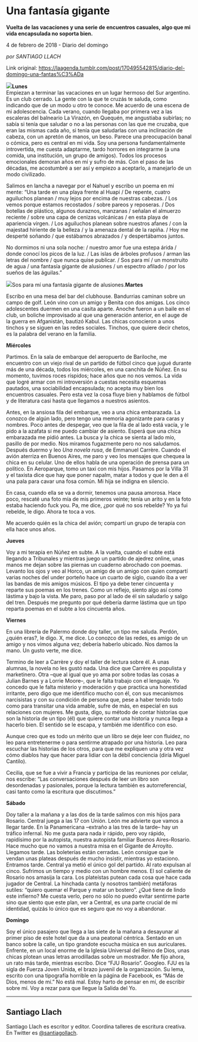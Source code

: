 # Una fantasía gigante

**Vuelta de las vacaciones y una serie de encuentros casuales, algo que mi vida encapsulada no soporta bien.**

4 de febrero de 2018 - Diario del domingo

_por SANTIAGO LLACH_

Link original: https://laagenda.tumblr.com/post/170495542815/diario-del-domingo-una-fantas%C3%ADa

![](https://64.media.tumblr.com/f328efec6d527aa88dd7531389117d5f/tumblr_inline_p7spfmV6Yq1t6q87u_500.jpg)**Lunes**  
Empiezan a terminar las vacaciones en un lugar hermoso del Sur argentino. Es un club cerrado. La gente con la que te cruzás te saluda, como indicando que de un modo u otro te conoce. Me acuerdo de una escena de mi adolescencia. Cada verano, cuando llegaba por primera vez a las escaleras del balneario La Virazón, en Quequén, me angustiaba subirlas; no sabía si tenía que saludar o no a las personas con las que me cruzaba, que eran las mismas cada año, si tenía que saludarlas con una inclinación de cabeza, con un apretón de manos, un beso. Parece una preocupación banal o cómica, pero es central en mi vida. Soy una persona fundamentalmente introvertida, me cuesta adaptarme, tardo horrores en integrarme (a una comida, una institución, un grupo de amigos). Todos los procesos emocionales demoran años en mí y sufro de más. Con el paso de las décadas, me acostumbré a ser así y empiezo a aceptarlo, a manejarlo de un modo civilizado.

Salimos en lancha a navegar por el Nahuel y escribo un poema en mi mente: “Una tarde en una playa frente al Huapi / De repente, cuatro aguiluchos planean / muy lejos por encima de nuestras cabezas. / Los vemos porque estamos recostados / sobre pareos y reposeras. / Dos botellas de plástico, algunos duraznos, manzanas  / señalan el almuerzo reciente / sobre una capa de cenizas volcánicas / en esta playa de apariencia virgen. / Los aguiluchos planean sobre nuestros afanes / con la majestad hiriente de la belleza / y la amenaza dental de la rapiña. / Hoy me desperté soñando / que estábamos abrazados / y despertábamos juntos.

No dormimos ni una sola noche: / nuestro amor fue una estepa árida / donde conocí los picos de la luz. / Las islas de árboles profusos / arman las letras del nombre / que nunca quise publicar. / Sos para mí / un monstruito de agua / una fantasía gigante de alusiones / un espectro afilado / por los sueños de las águilas.”

![](https://64.media.tumblr.com/f328efec6d527aa88dd7531389117d5f/tumblr_inline_p7spfmV6Yq1t6q87u_500.jpg)Sos para mí una fantasía gigante de alusiones.**Martes**

Escribo en una mesa del bar del clubhouse. Bandurrias caminan sobre un campo de golf. León vino con un amigo y Benita con dos amigas. Los cinco adolescentes duermen en una casita aparte. Anoche fueron a un baile en el club, un boliche improvisado al que una generación anterior, en el auge de la guerra en Afganistán, bautizó Kabul. Las chicas conocieron a unos tinchos y se siguen en las redes sociales. Tinchos, que quiere decir chetos, es la palabra del verano en la familia.

**Miércoles**

Partimos. En la sala de embarque del aeropuerto de Bariloche, me encuentro con un viejo rival de un partido de fútbol cinco que jugué durante más de una década, todos los miércoles, en una canchita de Núñez. En su momento, tuvimos roces ríspidos; hace años que no nos vemos. La vida que logré armar con mi introversión a cuestas necesita esquemas pautados, una sociabilidad encapsulada; no acepta muy bien los encuentros casuales. Pero esta vez la cosa fluye bien y hablamos de fútbol y de literatura casi hasta que llegamos a nuestros asientos. 

Antes, en la ansiosa fila del embarque, veo a una chica embarazada. La conozco de algún lado, pero tengo una memoria agonizante para caras y nombres. Poco antes de despegar, veo que la fila de al lado está vacía, y le pido a la azafata si me puedo cambiar de asiento. Esperá que una chica embarazada me pidió antes. La busca y la chica se sienta al lado mío, pasillo de por medio. Nos miramos fugazmente pero no nos saludamos. Después duermo y leo *Una novela rusa*, de Emmanuel Carrère. Cuando el avión aterriza en Buenos Aires, me paro y veo los mensajes que chequea la chica en su celular. Uno de ellos habla de una operación de prensa para un político. En Aeroparque, tomo un taxi con mis hijos. Pasamos por la Villa 31 y el taxista dice que hay que poner napalm, matar a todos y que le den a él una pala para cavar una fosa común. Mi hija se indigna en silencio.

En casa, cuando ella se va a dormir, tenemos una pausa amorosa. Hace poco, rescaté una foto mía de mis primeros veinte; tenía un arito y en la foto estaba haciendo fuck you. Pa, me dice, ¿por qué no sos rebelde? Yo ya fui rebelde, le digo. Ahora te toca a vos.

Me acuerdo quién es la chica del avión; compartí un grupo de terapia con ella hace unos años.

**Jueves**

Voy a mi terapia en Núñez en subte. A la vuelta, cuando el subte está llegando a Tribunales y mientras juego un partido de ajedrez online, unas manos me dejan sobre las piernas un cuaderno abrochado con poemas. Levanto los ojos y veo al Horco, un amigo de un amigo con quien compartí varias noches del under porteño hace un cuarto de siglo, cuando iba a ver las bandas de mis amigos músicos. El tipo ya debe tener cincuenta y reparte sus poemas en los trenes. Como un reflejo, siento algo así como lástima y bajo la vista. Me paro, paso por al lado de él sin saludarlo y salgo del tren. Después me pregunto por qué debería darme lástima que un tipo reparta poemas en el subte a los cincuenta años.

**Viernes**

En una librería de Palermo donde doy taller, un tipo me saluda. Perdón, ¿quién eras?, le digo. X, me dice. Lo conozco de las redes, es amigo de un amigo y nos vimos alguna vez; debería haberlo ubicado. Nos damos la mano. Un gusto verte, me dice.

Termino de leer a Carrère y doy el taller de lectura sobre él. A unas alumnas, la novela no les gustó nada. Una dice que Carrère es populista y marketinero. Otra –que al igual que yo ama por sobre todas las cosas a Julian Barnes y a Lorrie Moore–, que le falta trabajo con el lenguaje. Yo concedo que le falta misterio y moderación y que practica una honestidad irritante, pero digo que me identifico mucho con él, con sus mecanismos narcisistas y con su condición de persona que, pese a haber tenido todo como para transitar una vida amable, sufre de más, en especial en sus relaciones con mujeres. Me gusta, digo, su método de contar historias que son la historia de un tipo (él) que quiere contar una historia y nunca llega a hacerlo bien. El sentido se le escapa, y también me identifico con eso.

Aunque creo que es todo un mérito que un libro se deje leer con fluidez, no leo para entretenerme o para sentirme atrapado por una historia. Leo para escuchar las historias de los otros, para que me expliquen una y otra vez cómo diablos hay que hacer para lidiar con la débil conciencia (diría Miguel Cantilo).

Cecilia, que se fue a vivir a Francia y participa de las reuniones por celular, nos escribe: “Las conversaciones después de leer un libro son desordenadas y pasionales, porque la lectura también es autorreferencial, casi tanto como la escritura que discutimos.”

**Sábado**

Doy taller a la mañana y a las dos de la tarde salimos con mis hijos para Rosario. Central juega a las 17 con Unión. León me advierte que vamos a llegar tarde. En la Panamericana –extraño a las tres de la tarde– hay un tráfico infernal. No me gusta para nada ir rápido, pero voy rápido, rapidísimo por la autopista, nuestra autopista familiar Buenos Aires-Rosario. Hace mucho que no vamos a nuestra misa en el Gigante de Arroyito. Llegamos tarde. Las boleterías están cerradas. León consigue que le vendan unas plateas después de mucho insistir, mientras yo estaciono. Entramos tarde. Central ya metió el único gol del partido. Al rato expulsan al cinco. Sufrimos un tiempo y medio con un hombre menos. El sol caliente de Rosario nos amasija la cara. Los plateístas putean cada cosa que hace cada jugador de Central. La hinchada canta (y nosotros también) metáforas sutiles: “quiero quemar el Parque y matar un bostero”. ¿Qué tiene de lindo este infierno? Me cuesta verlo, pero no sólo no puedo evitar sentirme parte sino que siento que este plan, ver a Central, es una parte crucial de mi identidad, quizás lo único que es seguro que no voy a abandonar.

**Domingo**

Soy el único pasajero que llega a las siete de la mañana a desayunar al primer piso de este hotel que da a una peatonal céntrica. Sentado en un banco sobre la calle, un tipo grandote escucha música en sus auriculares. Enfrente, en un local enorme de la Iglesia Universal del Reino de Dios, unas chicas plotean unas letras arrodilladas sobre un mostrador. Me fijo ahora, un rato más tarde, mientras escribo. Dice “FJU Rosario”. Googleo. FJU es la sigla de Fuerza Joven Unida, el brazo juvenil de la organización. Su lema, escrito con una tipografía horrible en la página de Facebook, es “Más de Dios, menos de mí.” No está mal. Estoy harto de pensar en mí, de escribir sobre mí. Voy a rezar para que llegue la Salida del Yo.



---

 Santiago Llach
---------------

 Santiago Llach es escritor y editor. Coordina talleres de escritura creativa. En Twitter es [@santiagollach](https://twitter.com/santiagollach). 

